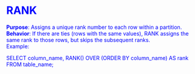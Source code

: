 <H1> RANK </H1>
<B>Purpose</B>: Assigns a unique rank number to each row within a partition.<br>
<B>Behavior</B>: If there are ties (rows with the same values), RANK assigns the same rank to those rows, but skips the subsequent ranks.<br>
Example: <br>
<body style="color: blue;">
  <p>
    SELECT column_name,
    RANK() OVER (ORDER BY column_name) AS rank
    FROM table_name;
  </p>
</body>



